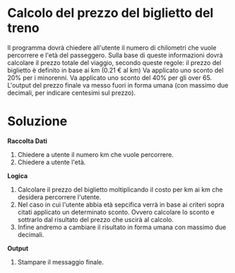 # Calcolo del prezzo del biglietto del treno

Il programma dovrà chiedere all'utente il numero di chilometri che vuole percorrere e l'età del passeggero.
Sulla base di queste informazioni dovrà calcolare il prezzo totale del viaggio, secondo queste regole:
il prezzo del biglietto è definito in base ai km (0.21 € al km)
Va applicato uno sconto del 20% per i minorenni.
Va applicato uno sconto del 40% per gli over 65.
L'output del prezzo finale va messo fuori in forma umana (con massimo due decimali, per indicare centesimi sul prezzo).

# Soluzione 

**Raccolta Dati** 

1. Chiedere a utente il numero km che vuole percorrere.
2. Chiedere a utente l'età. 

**Logica**

1. Calcolare il prezzo del biglietto moltiplicando il costo per km ai km che desidera percorrere l'utente.
2. Nel caso in cui l'utente abbia età sepcifica verrà in base ai criteri sopra citati applicato un determinato sconto. Ovvero calcolare lo sconto e sottrarlo dal risultato del prezzo che uscirà al calcolo.
3. Infine andremo a cambiare il risultato in forma umana con massimo due decimali.

**Output**

1. Stampare il messaggio finale.